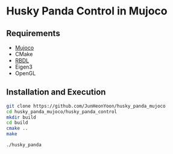 # Husky Panda Control in Mujoco 

## Requirements
- [Mujoco](https://mujoco.readthedocs.io/en/latest/XMLreference.html)
- CMake
- [RBDL](https://github.com/ORB-HD/rbdl-orb)
- Eigen3
- OpenGL

## Installation and Execution
```sh
git clone https://github.com/JunHeonYoon/husky_panda_mujoco
cd husky_panda_mujoco/husky_panda_control
mkdir build
cd build
cmake ..
make
```

```sh
./husky_panda
````
